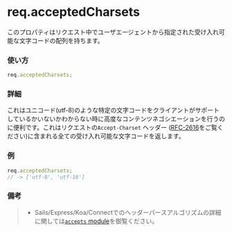 # req.acceptedCharsets
このプロパティはリクエスト中でユーザエージェントから指定された受け入れ可能な文字コードの配列を持ちます。



### 使い方

```js
req.acceptedCharsets;
```

### 詳細

これはユニコード(utf-8)のような特定の文字コードをクライアントがサポートしているかいないかわからない時に高度なコンテンツネゴシエーションを行うのに便利です。これはリクエストの`Accept-Charset` ヘッダー ([RFC-2616](http://www.w3.org/Protocols/rfc2616/rfc2616-sec14.html#sec14.2)をご覧ください)に含まれる全ての受け入れ可能な文字コードを返します。



### 例

```js
req.acceptedCharsets;
// -> ['utf-8', 'utf-16']
```

### 備考
> + Sails/Express/Koa/Connectでのヘッダーパースアルゴリズムの詳細に関しては[`accepts` module](https://github.com/expressjs/accepts)を御覧ください。












<docmeta name="uniqueID" value="reqacceptedCharsets230309">
<docmeta name="displayName" value="req.acceptedCharsets">

